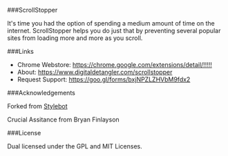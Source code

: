 ###ScrollStopper

It's time you had the option of spending a medium amount of time on the internet.  ScrollStopper helps you do just that by preventing several popular sites from loading more and more as you scroll.

###Links

* Chrome Webstore: <https://chrome.google.com/extensions/detail/!!!!!>
* About: <https://www.digitaldetangler.com/scrollstopper>
* Request Support: <https://goo.gl/forms/bxjNPZLZHVbM9fdx2>

###Acknowledgements

Forked from [Stylebot](https://github.com/ankit/stylebot)

Crucial Assitance from Bryan Finlayson

###License

Dual licensed under the GPL and MIT Licenses.
